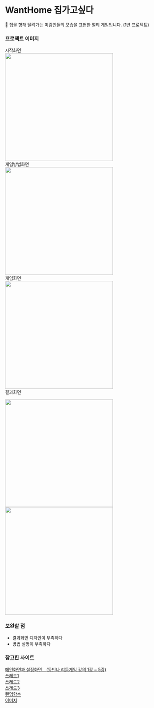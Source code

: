 # WantHome 집가고싶다
🏡 집을 향해 달려가는 미림인들의 모습을 표현한 멀티 게임입니다. (1년 프로젝트)

### 프로젝트 이미지
시작화면   
<img src ="https://user-images.githubusercontent.com/48716298/72814218-06887580-3ca8-11ea-9315-d02d710fbfc0.PNG" width="350"></img>   
게임방법화면   
<img src ="https://user-images.githubusercontent.com/48716298/72814219-06887580-3ca8-11ea-830a-6bc964d66e8f.PNG" width="350"></img>   
게임화면   
<img src ="https://user-images.githubusercontent.com/48716298/72814221-06887580-3ca8-11ea-8477-8c595c72479c.PNG" width="350"></img>   
결과화면
<div>
  <img src ="https://user-images.githubusercontent.com/48716298/72814222-07210c00-3ca8-11ea-8692-4acbf77c9342.PNG" width="350"></img>   
  <img src ="https://user-images.githubusercontent.com/48716298/72814223-07210c00-3ca8-11ea-8302-b53425d8d38e.PNG" width="350"></img>   
</div>   

### 보완할 점
- 결과화면 디자인이 부족하다
- 방법 설명이 부족하다

### 참고한 사이트
[메인화면과 설정화면　(동빈나 리듬게임 강의 1강 ~ 5강)](https://www.youtube.com/watch?v=xs92kqU2YWg&list=PLRx0vPvlEmdDySO3wDqMYGKMVH4Qa4QhR)   
[쓰레드1](https://ddo-o.tistory.com/55)    
[쓰레드2](http://www.omnibuscode.com/board/board_java/37392)   
[쓰레드3](https://ddo-o.tistory.com/54)   
[랜덤함수](http://blog.naver.com/PostView.nhn?blogId=jydev&logNo=220714960410&parentCategoryNo=&categoryNo=&viewDate=&isShowPopularPosts=false&from=postView)   
[이미지](https://opengameart.org/)   
